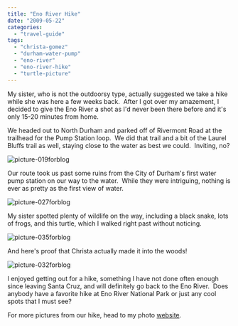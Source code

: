 ```yaml
---
title: "Eno River Hike"
date: "2009-05-22"
categories:
  - "travel-guide"
tags:
  - "christa-gomez"
  - "durham-water-pump"
  - "eno-river"
  - "eno-river-hike"
  - "turtle-picture"
---
```


My sister, who is not the outdoorsy type, actually suggested we take a hike while she was here a few weeks back.  After I got over my amazement, I decided to give the Eno River a shot as I'd never been there before and it's only 15-20 minutes from home.

We headed out to North Durham and parked off of Rivermont Road at the trailhead for the Pump Station loop.  We did that trail and a bit of the Laurel Bluffs trail as well, staying close to the water as best we could.  Inviting, no?

![picture-019forblog](http://s3.amazonaws.com/thegourmez-wpmedia/2009/05/picture-019forblog-200x300.jpg "picture-019forblog")

Our route took us past some ruins from the City of Durham's first water pump station on our way to the water.  While they were intriguing, nothing is ever as pretty as the first view of water.

![picture-027forblog](http://s3.amazonaws.com/thegourmez-wpmedia/2009/05/picture-027forblog-300x200.jpg "picture-027forblog")

My sister spotted plenty of wildlife on the way, including a black snake, lots of frogs, and this turtle, which I walked right past without noticing.

![picture-035forblog](http://s3.amazonaws.com/thegourmez-wpmedia/2009/05/picture-035forblog-300x200.jpg "picture-035forblog")

And here's proof that Christa actually made it into the woods!

![picture-032forblog](http://s3.amazonaws.com/thegourmez-wpmedia/2009/05/picture-032forblog-200x300.jpg "picture-032forblog")

I enjoyed getting out for a hike, something I have not done often enough since leaving Santa Cruz, and will definitely go back to the Eno River.  Does anybody have a favorite hike at Eno River National Park or just any cool spots that I must see?

For more pictures from our hike, head to my photo [website](http://www.yellow5labs.com/photos/index.php?path=./Adventures/Eno%20River).

